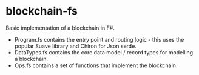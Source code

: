 # blockchain-fs
Basic implementation of a blockchain in F#.

* Program.fs contains the entry point and routing logic - this uses the popular Suave library and Chiron for Json serde.
* DataTypes.fs contains the core data model / record types for modelling a blockchain.
* Ops.fs contains a set of functions that implement the blockchain.
